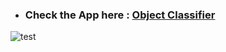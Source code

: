
- ### Check the App here : [Object Classifier](https://huggingface.co/spaces/GradioNYCHackathon/Object-Classifier)
![test]()

